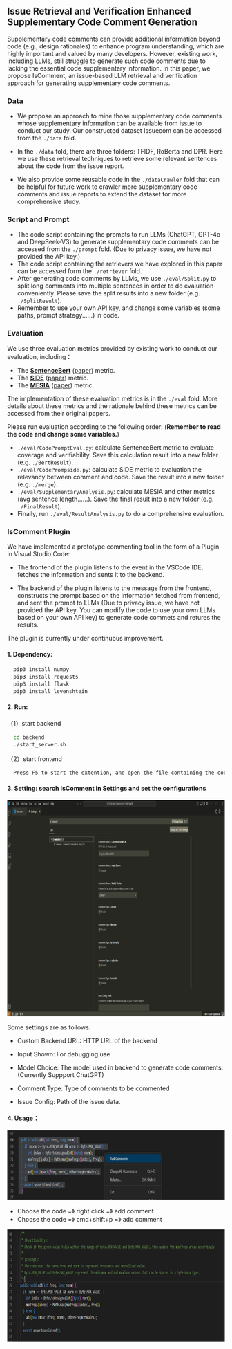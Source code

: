 ## Issue Retrieval and Verification Enhanced Supplementary Code Comment Generation

Supplementary code comments can provide additional information
beyond code (e.g., design rationales) to enhance program understanding, which are highly important and valued by many developers. However, existing work, including LLMs, still struggle to
generate such code comments due to lacking the essential code supplementary information. In this paper, we propose IsComment, an
issue-based LLM retrieval and verification approach for generating
supplementary code comments.

### Data

* We propose an approach to mine those supplementary code comments whose supplementary information can be available from issue to conduct our study. Our constructed dataset Issuecom can be accessed from the `./data` fold.

* In the `./data` fold, there are three folders: TFIDF, RoBerta and DPR. Here we use these retrieval techniques to retrieve some relevant sentences about the code from the issue report.

* We also provide some reusable code in the `./dataCrawler` fold that can be helpful for future work to crawler more supplementary code comments and issue reports to extend the dataset for more comprehensive study.

### Script and Prompt

* The code script containing the prompts to run LLMs (ChatGPT, GPT-4o and DeepSeek-V3) to generate supplementary code comments can be accessed from the `./prompt` fold. (Due to privacy issue, we have not provided the API key.)
* The code script containing the retrievers we have explored in this paper can be accessed form the `./retriever` fold.
* After generating code comments by LLMs, we use `./eval/Split.py` to split long comments into multiple sentences in order to do evaluation conveniently. Please save the split results into a new folder (e.g. `./SplitResult`).
* Remember to use your own API key, and change some variables (some paths, prompt strategy......) in code.

### Evaluation

We use three evaluation metrics provided by existing work to conduct our evaluation, including：

* The [**SentenceBert**](https://github.com/similarityMetrics/similarityMetrics) ([paper](https://arxiv.org/pdf/2204.01632.pdf)) metric.
* The [**SIDE**](https://github.com/antonio-mastropaolo/code-summarization-metric) ([paper](https://arxiv.org/pdf/2312.15475.pdf)) metric.
* The [**MESIA**](https://github.com/MESIA-CodeComment/MESIA) ([paper](https://arxiv.org/pdf/2403.17357.pdf)) metric.

The implementation of these evaluation metrics is in the `./eval` fold. More details about these metrics and the rationale behind these metrics can be accessed from their original papers.



Please run evaluation according to the following order: (**Remember to read the code and change some variables.**)

* `./eval/CodePromptEval.py`: calculate SentenceBert metric to evaluate coverage and verifiability. Save this calculation result into a new folder (e.g. `./BertResult`).
* `./eval/CodePrompside.py`: calculate SIDE metric to evaluation the relevancy between comment and code. Save the result into a new folder (e.g. `./merge`).
* `./eval/SupplementaryAnalysis.py`: calculate MESIA and other metrics (avg sentence length......). Save the final result into a new folder (e.g. `./FinalResult`).
* Finally, run `./eval/ResultAnalysis.py` to do a comprehensive evaluation.


### IsComment Plugin

We have implemented a prototype commenting tool in the form of a Plugin in Visual Studio Code:

* The frontend of the plugin listens to the event in the VSCode IDE, fetches the information and sents it to the backend.

* The backend of the plugin listens to the message from the frontend, constructs the prompt based on the information fetched from frontend, and sent the prompt to LLMs (Due to privacy issue, we have not provided the API key. You can modify the code to use your own LLMs based on your own API key) to generate code commets and retures the results.


The plugin is currently under continuous improvement. 

#### 1. Dependency:

```bash
  pip3 install numpy
  pip3 install requests
  pip3 install flask
  pip3 install levenshtein
```


#### 2. Run:

  （1）start backend
```bash
  cd backend
  ./start_server.sh
```
  （2）start frontend
```bash
  Press F5 to start the extention, and open the file containing the code to be commented.
```

#### 3. Setting: search IsComment in Settings and set the configurations

<img src="fig/configuration.png" width="900" height="500"/>

Some settings are as follows: 

* Custom Backend URL: HTTP URL of the backend
  
* Input Shown: For debugging use
  
* Model Choice: The model used in backend to generate code comments. (Currently Suppport ChatGPT)
  
* Comment Type: Type of comments to be commented

* Issue Config: Path of the issue data.

#### 4. Usage：

<img src="fig/code.png" width="900" height="160"/>

* Choose the code =》 right click =》 add comment
* Choose the code =》 cmd+shift+p =》 add comment


<img src="fig/commentedcode.png" width="900" height="260"/>



